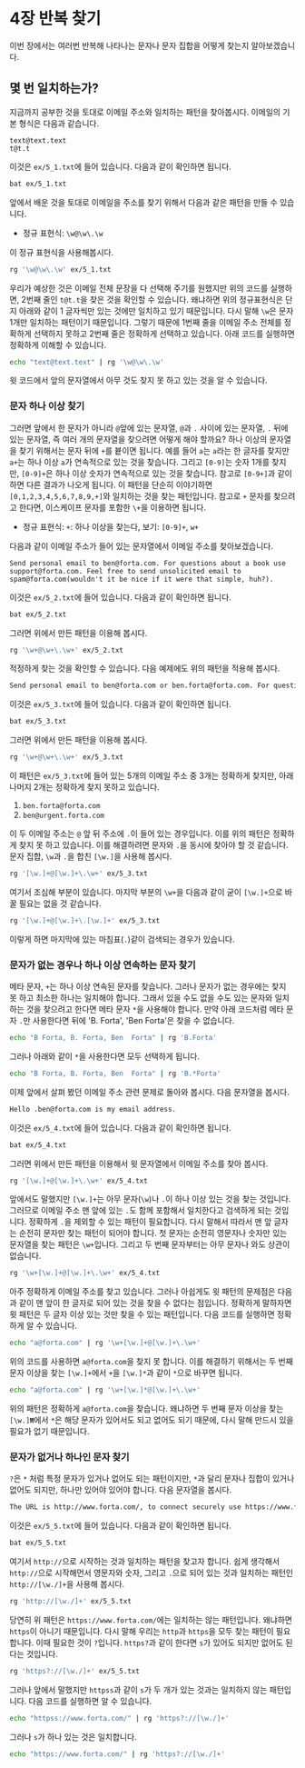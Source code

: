 # 4장 반복 찾기

이번 장에서는 여러번 반복해 나타나는 문자나 문자 집합을 어떻게 찾는지 알아보겠습니다.

## 몇 번 일치하는가?

지금까지 공부한 것을 토대로 이메일 주소와 일치하는 패턴을 찾아봅시다. 이메일의 기본 형식은 다음과 같습니다.

```text
text@text.text
t@t.t
```

이것은 `ex/5_1.txt`에 들어 있습니다. 다음과 같이 확인하면 됩니다.

```bash
bat ex/5_1.txt
```

앞에서 배운 것을 토대로 이메일을 주소를 찾기 위해서 다음과 같은 패턴을 만들 수 있습니다.

- 정규 표현식: `\w@\w\.\w`

이 정규 표현식을 사용해봅시다.

```bash
rg '\w@\w\.\w' ex/5_1.txt
```

우리가 예상한 것은 이메일 전체 문장을 다 선택해 주기를 원했지만 위의 코드를 실행하면, 2번째 줄인 `t@t.t`을 찾은 것을 확인할 수 있습니다. 왜냐하면 위의 정규표현식은 단지 아래와 같이 1 글자씩만 있는 것에만 일치하고 있기 때문입니다. 다시 말해 `\w`은 문자 1개만 일치하는 패턴이기 때문입니다. 그렇기 때문에 1번째 줄을 이메일 주소 전체를 정확하게 선택하지 못하고 2번째 줄은 정확하게 선택하고 있습니다. 아래 코드를 실행하면 정확하게 이해할 수 있습니다.

```bash
echo "text@text.text" | rg '\w@\w\.\w'
```

윗 코드에서 앞의 문자열에서 아무 것도 찾지 못 하고 있는 것을 알 수 있습니다.

### 문자 하나 이상 찾기

그러면 앞에서 한 문자가 아니라 `@`앞에 있는 문자열, `@`과 `.` 사이에 있는 문자열, `.` 뒤에 있는 문자열, 즉 여러 개의 문자열을 찾으려면 어떻게 해야 할까요? 하나 이상의 문자열을 찾기 위해서는 문자 뒤에 `+`를 븉이면 됩니다. 예를 들어 `a`는 `a`라는 한 글자를 찾지만 `a+`는 하나 이상 `a`가 연속적으로 있는 것을 찾습니다. 그리고 `[0-9]`는 숫자 1개를 찾지만, `[0-9]+`은 하나 이상 숫자가 연속적으로 있는 것을 찾습니다. 참고로 `[0-9+]`과 같이 하면 다른 결과가 나오게 됩니다. 이 패턴을 단순히 이야기하면 `[0,1,2,3,4,5,6,7,8,9,+]`와 일치하는 것을 찾는 패턴입니다. 참고로 `+` 문자를 찾으려고 한다면, 이스케이프 문자를 포함한 `\+`을 이용하면 됩니다.

- 정규 표현식: `+`: 하나 이상을 찾는다, 보기: `[0-9]+`, `w+`

다음과 같이 이메일 주소가 들어 있는 문자열에서 이메일 주소를 찾아보겠습니다.

```text
Send personal email to ben@forta.com. For questions about a book use support@forta.com. Feel free to send unsolicited email to spam@forta.com(wouldn't it be nice if it were that simple, huh?).
```

이것은 `ex/5_2.txt`에 들어 있습니다. 다음과 같이 확인하면 됩니다.

```bash
bat ex/5_2.txt
```

그러면 위에서 만든 패턴을 이용해 봅시다.

```bash
rg '\w+@\w+\.\w+' ex/5_2.txt
```

적정하게 찾는 것을 확인할 수 있습니다. 다음 예제에도 위의 패턴을 적용해 봅시다.

```txt
Send personal email to ben@forta.com or ben.forta@forta.com. For questions about a book use support@forta.com. If your message is urgent try ben@urgent.forta.com. Feel free to send unsolicited email to spam@forta.com (wouldn't it be nice if it were that simple, huh?).
```

이것은 `ex/5_3.txt`에 들어 있습니다. 다음과 같이 확인하면 됩니다.

```bash
bat ex/5_3.txt
```

그러면 위에서 만든 패턴을 이용해 봅시다.

```bash
rg '\w+@\w+\.\w+' ex/5_3.txt
```

이 패턴은 `ex/5_3.txt`에 들어 있는 5개의 이메일 주소 중 3개는 정확하게 찾지만, 아래 나머지 2개는 정확하게 찾지 못하고 있습니다.

1. `ben.forta@forta.com`
2. `ben@urgent.forta.com`

이 두 이메일 주소는 `@` 앞 뒤 주소에 `.`이 들어 있는 경우입니다. 이를 위의 패턴은 정확하게 찾지 못 하고 있습니다. 이를 해결하려면 문자와 `.`을 동시에 찾아야 할 것 같습니다. 문자 집합, `\w`과 `.`을 합친 `[\w.]`을 사용해 봅시다.

```bash
rg '[\w.]+@[\w.]+\.\w+' ex/5_3.txt
```

여기서 조심해 부분이 있습니다. 마지막 부분의 `\w+`을 다음과 같이 굳이 `[\w.]+`으로 바꿀 필요는 없을 것 같습니다.

```bash
rg '[\w.]+@[\w.]+\.[\w.]+' ex/5_3.txt
```

이렇게 하면 마지막에 있는 마침표(`.`)같이 검색되는 경우가 있습니다.

### 문자가 없는 경우나 하나 이상 연속하는 문자 찾기

메타 문자, `+`는 하나 이상 연속된 문자를 찾습니다. 그러나 문자가 없는 경우에는 찾지 못 하고 최소한 하나는 일치해야 합니다. 그래서 있을 수도 없을 수도 있는 문자와 일치하는 것을 찾으려고 한다면 메타 문자 `*`을 사용해야 합니다. 만약 아래 코드처럼 메타 문자 `.`만 사용한다면 뒤에 'B. Forta', 'Ben Forta'은 찾을 수 없습니다.

```bash
echo "B Forta, B. Forta, Ben  Forta" | rg 'B.Forta'
```

그러나 아래와 같이 `*`을 사용한다면 모두 선택하게 됩니다.

```bash
echo "B Forta, B. Forta, Ben  Forta" | rg 'B.*Forta'
```

이제 앞에서 살펴 봤던 이메일 주소 관련 문제로 돌아와 봅시다. 다음 문자열을 봅시다.

```txt
Hello .ben@forta.com is my email address.
```

이것은 `ex/5_4.txt`에 들어 있습니다. 다음과 같이 확인하면 됩니다.

```bash
bat ex/5_4.txt
```

그러면 위에서 만든 패턴을 이용해서 윗 문자열에서 이메일 주소를 찾아 봅시다.

```bash
rg '[\w.]+@[\w.]+\.\w+' ex/5_4.txt
```

앞에서도 말했지만 `[\w.]+`는 아무 문자(`\w`)나 `.`이 하나 이상 있는 것을 찾는 것입니다. 그러므로 이메일 주소 맨 앞에 있는 `.`도 함께 포함해서 일치한다고 검색하게 되는 것입니다. 정확하게 `.`을 제외할 수 있는 패턴이 필요합니다. 다시 말해서 따라서 맨 앞 글자는 순전히 문자만 찾는 패턴이 되어야 합니다. 첫 문자는 순전히 영문자나 숫자만 있는 문자열을 찾는 패턴은 `\w+`입니다. 그리고 두 번째 문자부터는 아무 문자나 와도 상관이 없습니다.

```bash
rg '\w+[\w.]+@[\w.]+\.\w+' ex/5_4.txt
```

아주 정확하게 이메일 주소를 찾고 있습니다. 그러나 아쉽게도 윗 패턴의 문제점은 다음과 같이 맨 앞이 한 글자로 되어 있는 것을 찾을 수 없다는 점입니다. 정확하게 말하자면 윗 패턴은 두 글자 이상 있는 것만 찾을 수 있는 패턴입니다. 다음 코드를 실행하면 정확하게 알 수 있습니다.

```bash
echo "a@forta.com" | rg '\w+[\w.]+@[\w.]+\.\w+'
```

위의 코드를 사용하면 `a@forta.com`을 찾지 못 합니다. 이를 해결하기 위해서는 두 번째 문자 이상을 찾는 `[\w.]+`에서 `+`을 `[\w.]*`과 같이 `*`으로 바꾸면 됩니다.

```bash
echo "a@forta.com" | rg '\w+[\w.]*@[\w.]+\.\w+'
```

위의 패턴은 정확하게 `a@forta.com`을 찾습니다. 왜냐하면 두 번째 문자 이상을 찾는 `[\w.]₩`에서 `*`은 해당 문자가 있어서도 되고 없어도 되기 때문에, 다시 말해 만드시 있을 필요가 없기 때문입니다.

### 문자가 없거나 하나인 문자 찾기

`?`은 `*` 처럼 특정 문자가 있거나 없어도 되는 패턴이지만, `*`과 달리 문자나 집합이 있거나 없어도 되지만, 하나만 있어야 있어야 합니다. 다음 문자열을 봅시다.

```txt
The URL is http://www.forta.com/, to connect securely use https://www.forta.com/ instead.
```

이것은 `ex/5_5.txt`에 들어 있습니다. 다음과 같이 확인하면 됩니다.

```bash
bat ex/5_5.txt
```

여기서 `http://`으로 시작하는 것과 일치하는 패턴을 찾고자 합니다. 쉽게 생각해서 `http://`으로 시작해먼서 영문자와 숫자, 그리고 `.`으로 되어 있는 것과 일치하는 패턴인 `http://[\w./]+`을 사용해 봅시다.

```bash
rg 'http://[\w./]+' ex/5_5.txt
```

당연히 위 패턴은 `https://www.forta.com/`에는 일치하는 않는 패턴입니다. 왜냐하면 `https`이 아니기 때문입니다. 다시 말해 우리는 `http`과 `https`을 모두 찾는 패턴이 필요합니다. 이때 필요한 것이 `?`입니다. `https?`과 같이 한다면 `s`가 있어도 되지만 없어도 된다는 것입니다.

```bash
rg 'https?://[\w./]+' ex/5_5.txt
```

그러나 앞에서 말했지만 `httpss`과 같이 `s`가 두 개가 있는 것과는 일치하지 않는 패턴입니다. 다음 코드를 실행하면 알 수 있습니다.

```bash
echo "httpss://www.forta.com/" | rg 'https?://[\w./]+'
```

그러나 `s`가 하나 있는 것은 일치합니다.

```bash
echo "https://www.forta.com/" | rg 'https?://[\w./]+'
```
